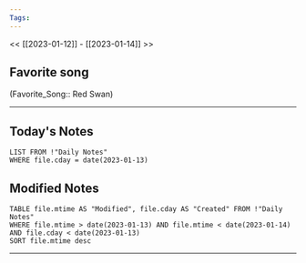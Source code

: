 ```yaml
---
Tags:
---
```

<< [[2023-01-12]] - [[2023-01-14]] >>
## Favorite song
(Favorite_Song:: Red Swan)
___
## Today's Notes
```dataview
LIST FROM !"Daily Notes"
WHERE file.cday = date(2023-01-13)
```
## Modified Notes
```dataview
TABLE file.mtime AS "Modified", file.cday AS "Created" FROM !"Daily Notes" 
WHERE file.mtime > date(2023-01-13) AND file.mtime < date(2023-01-14) AND file.cday < date(2023-01-13)
SORT file.mtime desc
```
___

